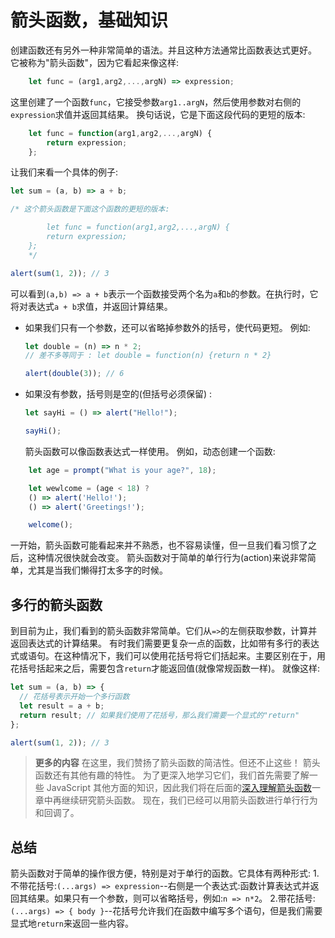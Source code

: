 # 箭头函数，基础知识

创建函数还有另外一种非常简单的语法。并且这种方法通常比函数表达式更好。
它被称为"箭头函数"，因为它看起来像这样:

```js
    let func = (arg1,arg2,...,argN) => expression;
```

这里创建了一个函数`func`，它接受参数`arg1..argN`，然后使用参数对右侧的`expression`求值并返回其结果。
换句话说，它是下面这段代码的更短的版本:

```js
    let func = function(arg1,arg2,...,argN) {
        return expression;
    };
```

让我们来看一个具体的例子:

```js
let sum = (a, b) => a + b;

/* 这个箭头函数是下面这个函数的更短的版本:

        let func = function(arg1,arg2,...,argN) {
        return expression;
    };
    */

alert(sum(1, 2)); // 3
```

可以看到`(a,b) => a + b`表示一个函数接受两个名为`a`和`b`的参数。在执行时，它将对表达式`a + b`求值，并返回计算结果。

- 如果我们只有一个参数，还可以省略掉参数外的括号，使代码更短。
  例如:

  ```js
  let double = (n) => n * 2;
  // 差不多等同于 : let double = function(n) {return n * 2}

  alert(double(3)); // 6
  ```

- 如果没有参数，括号则是空的(但括号必须保留) :

  ```js
  let sayHi = () => alert("Hello!");

  sayHi();
  ```

  箭头函数可以像函数表达式一样使用。
  例如，动态创建一个函数:

```js
    let age = prompt("What is your age?", 18);

    let wewlcome = (age < 18) ?
    () => alert('Hello!');
    () => alert('Greetings!');

    welcome();
```

一开始，箭头函数可能看起来并不熟悉，也不容易读懂，但一旦我们看习惯了之后，这种情况很快就会改变。
箭头函数对于简单的单行行为(action)来说非常简单，尤其是当我们懒得打太多字的时候。

## 多行的箭头函数

到目前为止，我们看到的箭头函数非常简单。它们从`=>`的左侧获取参数，计算并返回表达式的计算结果。
有时我们需要更复杂一点的函数，比如带有多行的表达式或语句。在这种情况下，我们可以使用花括号将它们括起来。主要区别在于，用花括号括起来之后，需要包含`return`才能返回值(就像常规函数一样)。
就像这样:

```js
let sum = (a, b) => {
  // 花括号表示开始一个多行函数
  let result = a + b;
  return result; // 如果我们使用了花括号，那么我们需要一个显式的"return"
};

alert(sum(1, 2)); // 3
```

> **更多的内容**
> 在这里，我们赞扬了箭头函数的简洁性。但还不止这些！
> 箭头函数还有其他有趣的特性。
> 为了更深入地学习它们，我们首先需要了解一些 JavaScript 其他方面的知识，因此我们将在后面的[深入理解箭头函数](https://zh.javascript.info/arrow-functions)一章中再继续研究箭头函数。
> 现在，我们已经可以用箭头函数进行单行行为和回调了。

## 总结

箭头函数对于简单的操作很方便，特别是对于单行的函数。它具体有两种形式: 1.不带花括号:`(...args) => expression`--右侧是一个表达式:函数计算表达式并返回其结果。如果只有一个参数，则可以省略括号，例如:`n => n*2`。 2.带花括号:`(...args) => { body }`--花括号允许我们在函数中编写多个语句，但是我们需要显式地`return`来返回一些内容。
